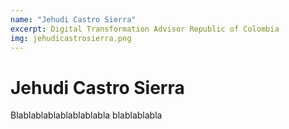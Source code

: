 ```yaml
---
name: "Jehudi Castro Sierra"
excerpt: Digital Transformation Advisor Republic of Colombia
img: jehudicastrosierra.png
---
```


# Jehudi Castro Sierra
 
Blablablablablablablabla
blablablabla

